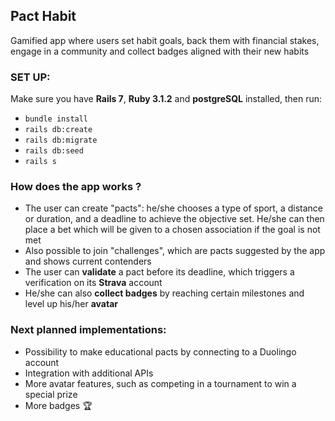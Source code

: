 ## Pact Habit

Gamified app where users set habit goals, back them with financial stakes, engage in a community and collect badges aligned with their new habits


### SET UP:

Make sure you have **Rails 7**, **Ruby 3.1.2** and **postgreSQL** installed, then run:

- `bundle install`
- `rails db:create`
- `rails db:migrate`
- `rails db:seed`
- `rails s`


### How does the app works ?

- The user can create "pacts": he/she chooses a type of sport, a distance or duration, and a deadline to achieve the objective set. He/she can then place a bet which will be given to a chosen association if the goal is not met
- Also possible to join "challenges", which are pacts suggested by the app and shows current contenders
- The user can **validate** a pact before its deadline, which triggers a verification on its **Strava** account
- He/she can also **collect badges** by reaching certain milestones and level up his/her **avatar** 


### Next planned implementations:

- Possibility to make educational pacts by connecting to a Duolingo account
- Integration with additional APIs
- More avatar features, such as competing in a tournament to win a special prize
- More badges 🏆

